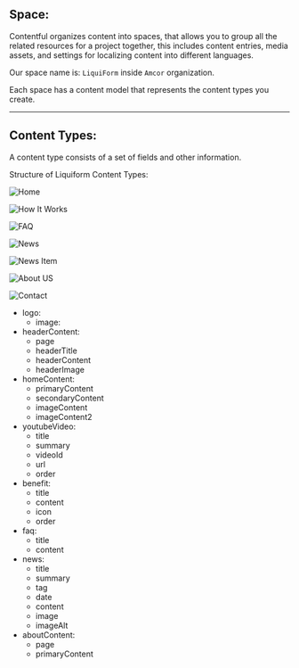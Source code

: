 ## Space:
Contentful organizes content into spaces, that allows you to group all the related resources for a project together, this includes content entries, media assets, and settings for localizing content into different languages.

Our space name is: `LiquiForm` inside `Amcor` organization.

Each space has a content model that represents the content types you create.
____

## Content Types:
A content type consists of a set of fields and other information.

Structure of Liquiform Content Types:

![Home](./images/artboardHome.png)

![How It Works](./images/artboardHowItWorks.png)

![FAQ](./images/artboardFaq.png)

![News](./images/artboardNews.png)

![News Item](./images/artboardNewsItem.png)

![About US](./images/artboardAboutUs.png)

![Contact](./images/artboardContact.png)

- logo:
  - image:
- headerContent:
  - page
  - headerTitle
  - headerContent
  - headerImage
- homeContent:
  - primaryContent
  - secondaryContent
  - imageContent
  - imageContent2
- youtubeVideo:
  - title
  - summary
  - videoId
  - url
  - order
- benefit:
  - title
  - content
  - icon
  - order
- faq:
  - title
  - content
- news:
  - title
  - summary
  - tag
  - date
  - content
  - image
  - imageAlt
- aboutContent:
  - page
  - primaryContent

